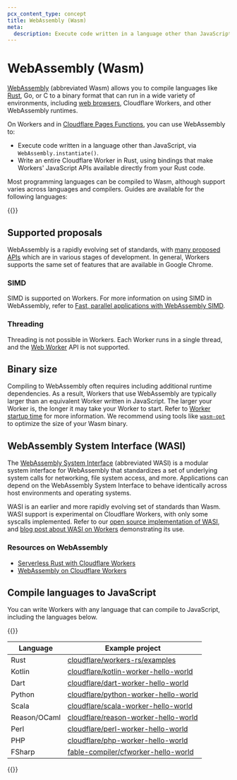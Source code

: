 ```yaml
---
pcx_content_type: concept
title: WebAssembly (Wasm)
meta:
  description: Execute code written in a language other than JavaScript or write an entire Cloudflare Worker in Rust.
---
```


# WebAssembly (Wasm)

[WebAssembly](https://webassembly.org/) (abbreviated Wasm) allows you to compile languages like [Rust](/workers/languages/rust/), Go, or C to a binary format that can run in a wide variety of environments, including [web browsers](https://developer.mozilla.org/en-US/docs/WebAssembly#browser_compatibility), Cloudflare Workers, and other WebAssembly runtimes.

On Workers and in [Cloudflare Pages Functions](https://blog.cloudflare.com/pages-functions-with-webassembly/), you can use WebAssembly to:
- Execute code written in a language other than JavaScript, via `WebAssembly.instantiate()`.
- Write an entire Cloudflare Worker in Rust, using bindings that make Workers' JavaScript APIs available directly from your Rust code.

Most programming languages can be compiled to Wasm, although support varies across languages and compilers. Guides are available for the following languages:

{{<directory-listing>}}

## Supported proposals

WebAssembly is a rapidly evolving set of standards, with [many proposed APIs](https://webassembly.org/roadmap/) which are in various stages of development. In general, Workers supports the same set of features that are available in Google Chrome.

### SIMD

SIMD is supported on Workers. For more information on using SIMD in WebAssembly, refer to [Fast, parallel applications with WebAssembly SIMD](https://v8.dev/features/simd).

### Threading

Threading is not possible in Workers. Each Worker runs in a single thread, and the [Web Worker](https://developer.mozilla.org/en-US/docs/Web/API/Web_Workers_API) API is not supported.

## Binary size

Compiling to WebAssembly often requires including additional runtime dependencies. As a result, Workers that use WebAssembly are typically larger than an equivalent Worker written in JavaScript. The larger your Worker is, the longer it may take your Worker to start. Refer to [Worker startup time](https://developers.cloudflare.com/workers/platform/limits/#worker-startup-time) for more information. We recommend using tools like [`wasm-opt`](https://github.com/brson/wasm-opt-rs) to optimize the size of your Wasm binary.

## WebAssembly System Interface (WASI)

The [WebAssembly System Interface](https://wasi.dev/) (abbreviated WASI) is a modular system interface for WebAssembly that standardizes a set of underlying system calls for networking, file system access, and more. Applications can depend on the WebAssembly System Interface to behave identically across host environments and operating systems.

WASI is an earlier and more rapidly evolving set of standards than Wasm. WASI support is experimental on Cloudflare Workers, with only some syscalls implemented. Refer to our [open source implementation of WASI](https://github.com/cloudflare/workers-wasi), and [blog post about WASI on Workers](https://blog.cloudflare.com/announcing-wasi-on-workers/) demonstrating its use.

### Resources on WebAssembly

- [Serverless Rust with Cloudflare Workers](https://blog.cloudflare.com/cloudflare-workers-as-a-serverless-rust-platform/)
- [WebAssembly on Cloudflare Workers](https://blog.cloudflare.com/webassembly-on-cloudflare-workers/)

## Compile languages to JavaScript

You can write Workers with any language that can compile to JavaScript, including the languages below.

{{<table-wrap>}}

| Language     | Example project                                                                                 |
| ------------ | ----------------------------------------------------------------------------------------------- |
| Rust         | [cloudflare/workers-rs/examples](https://github.com/cloudflare/workers-rs/tree/main/examples) |
| Kotlin       | [cloudflare/kotlin-worker-hello-world](https://github.com/cloudflare/kotlin-worker-hello-world) |
| Dart         | [cloudflare/dart-worker-hello-world](https://github.com/cloudflare/dart-worker-hello-world)     |
| Python       | [cloudflare/python-worker-hello-world](https://github.com/cloudflare/python-worker-hello-world) |
| Scala        | [cloudflare/scala-worker-hello-world](https://github.com/cloudflare/scala-worker-hello-world)   |
| Reason/OCaml | [cloudflare/reason-worker-hello-world](https://github.com/cloudflare/reason-worker-hello-world) |
| Perl         | [cloudflare/perl-worker-hello-world](https://github.com/cloudflare/perl-worker-hello-world)     |
| PHP          | [cloudflare/php-worker-hello-world](https://github.com/cloudflare/php-worker-hello-world)       |
| FSharp       | [fable-compiler/cfworker-hello-world](https://github.com/fable-compiler/cfworker-hello-world)   |

{{</table-wrap>}}